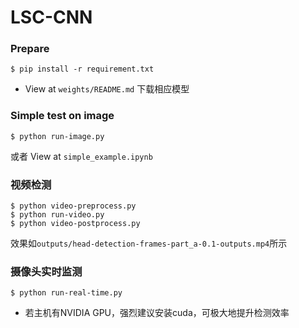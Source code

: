 # LSC-CNN

### Prepare

```
$ pip install -r requirement.txt
```

* View at `weights/README.md` 下载相应模型


### Simple test on image

```
$ python run-image.py
```

或者 View at `simple_example.ipynb`


### 视频检测

```
$ python video-preprocess.py
$ python run-video.py
$ python video-postprocess.py
```

效果如`outputs/head-detection-frames-part_a-0.1-outputs.mp4`所示


### 摄像头实时监测

```
$ python run-real-time.py
```

* 若主机有NVIDIA GPU，强烈建议安装cuda，可极大地提升检测效率
